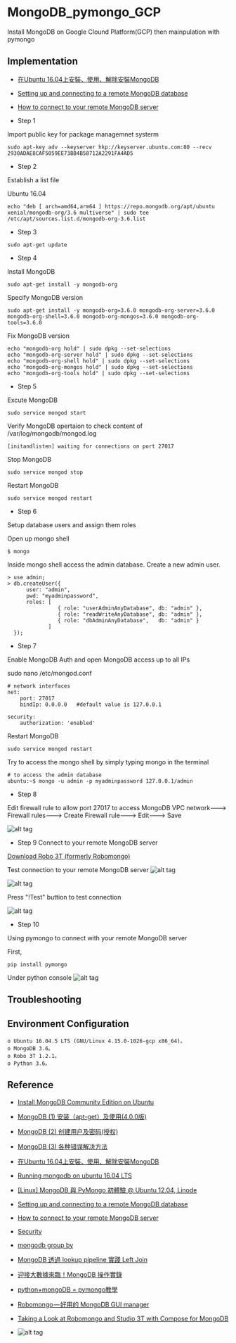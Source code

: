 # MongoDB_pymongo_GCP
Install MongoDB on Google Clound Platform(GCP) then mainpulation with pymongo

## Implementation
* [在Ubuntu 16.04上安裝、使用、解除安裝MongoDB](https://www.itread01.com/content/1545355444.html)
* [Setting up and connecting to a remote MongoDB database](https://medium.com/founding-ithaka/setting-up-and-connecting-to-a-remote-mongodb-database-5df754a4da89)
* [How to connect to your remote MongoDB server](https://ianlondon.github.io/blog/mongodb-auth/)


* Step 1

Import public key for package managemnet systerm

```
sudo apt-key adv --keyserver hkp://keyserver.ubuntu.com:80 --recv 2930ADAE8CAF5059EE73BB4B58712A2291FA4AD5
``` 

* Step 2

Establish a list file 

Ubuntu 16.04
``` 
echo "deb [ arch=amd64,arm64 ] https://repo.mongodb.org/apt/ubuntu xenial/mongodb-org/3.6 multiverse" | sudo tee /etc/apt/sources.list.d/mongodb-org-3.6.list
``` 

* Step 3
``` 
sudo apt-get update
``` 

* Step 4 

Install MongoDB

``` 
sudo apt-get install -y mongodb-org
``` 

Specify MongoDB version

``` 
sudo apt-get install -y mongodb-org=3.6.0 mongodb-org-server=3.6.0 mongodb-org-shell=3.6.0 mongodb-org-mongos=3.6.0 mongodb-org-tools=3.6.0
``` 

Fix MongoDB version

``` 
echo "mongodb-org hold" | sudo dpkg --set-selections
echo "mongodb-org-server hold" | sudo dpkg --set-selections
echo "mongodb-org-shell hold" | sudo dpkg --set-selections
echo "mongodb-org-mongos hold" | sudo dpkg --set-selections
echo "mongodb-org-tools hold" | sudo dpkg --set-selections
``` 

* Step 5

Excute MongoDB

``` 
sudo service mongod start
``` 

Verify MongoDB opertaion to check content of /var/log/mongodb/mongod.log

``` 
[initandlisten] waiting for connections on port 27017
``` 

Stop MongoDB

``` 
sudo service mongod stop
``` 

Restart MongoDB

``` 
sudo service mongod restart
``` 

* Step 6

Setup database users and assign them roles

Open up mongo shell
``` 
$ mongo
``` 

Inside mongo shell access the admin database. Create a new admin user.
``` 
> use admin;
> db.createUser({
      user: "admin",
      pwd: "myadminpassword",
      roles: [
                { role: "userAdminAnyDatabase", db: "admin" },
                { role: "readWriteAnyDatabase", db: "admin" },
                { role: "dbAdminAnyDatabase",   db: "admin" }
             ]
  });
``` 

* Step 7

Enable MongoDB Auth and open MongoDB access up to all IPs

sudo nano /etc/mongod.conf
``` 
# network interfaces
net:
    port: 27017
    bindIp: 0.0.0.0   #default value is 127.0.0.1
``` 

``` 
security:
    authorization: 'enabled'
``` 

Restart MongoDB

``` 
sudo service mongod restart
``` 

Try to access the mongo shell by simply typing mongo in the terminal

``` 
# to access the admin database
ubuntu:~$ mongo -u admin -p myadminpassword 127.0.0.1/admin
``` 

* Step 8

Edit firewall rule to allow port 27017 to access MongoDB
VPC network---> Firewall rules---> Create Firewall rule---> Edit---> Save

![alt tag](https://i.imgur.com/iu9G0sr.jpg)

* Step 9
Connect to your remote MongoDB server

[Download Robo 3T (formerly Robomongo)](https://robomongo.org/)

Test connection to your remote MongoDB server
![alt tag](https://i.imgur.com/tMPuuYc.jpg)

![alt tag](https://i.imgur.com/FvEJCVu.jpg)

Press "!Test" buttion to test connection

![alt tag](https://i.imgur.com/KR3FWjH.jpg)

* Step 10

Using pymongo to connect with your remote MongoDB server

First,
``` 
pip install pymongo
``` 
Under python console
![alt tag](https://i.imgur.com/6kB4uKn.jpg)


## Troubleshooting


## Environment Configuration
``` 
o Ubuntu 16.04.5 LTS (GNU/Linux 4.15.0-1026-gcp x86_64)。
o MongoDB 3.6。
o Robo 3T 1.2.1。
o Python 3.6。
``` 


## Reference 
* [Install MongoDB Community Edition on Ubuntu](https://docs.mongodb.com/manual/tutorial/install-mongodb-on-ubuntu/#install-mongodb-community-edition)
* [MongoDB (1) 安装（apt-get）及使用(4.0.0版)](https://konfido.github.io/2018/07/13/MongoDB-1-install/)
* [MongoDB (2) 创建用户及密码(授权)](https://konfido.github.io/2018/07/14/MongoDB-2-auth/)
* [MongoDB (3) 各种错误解决方法](https://konfido.github.io/2018/07/14/MongoDB-3-errors/)
* [在Ubuntu 16.04上安裝、使用、解除安裝MongoDB](https://www.itread01.com/content/1545355444.html)
* [Running mongodb on ubuntu 16.04 LTS](https://stackoverflow.com/questions/37014186/running-mongodb-on-ubuntu-16-04-lts)
* [[Linux] MongoDB 與 PyMongo 初體驗 @ Ubuntu 12.04, Linode](http://blog.changyy.org/2014/01/linux-mongodb-pymongo-ubuntu-1204-linode.html)
* [Setting up and connecting to a remote MongoDB database](https://medium.com/founding-ithaka/setting-up-and-connecting-to-a-remote-mongodb-database-5df754a4da89)
* [How to connect to your remote MongoDB server](https://ianlondon.github.io/blog/mongodb-auth/)
* [Security](https://docs.mongodb.com/manual/security/#SecurityandAuthentication-Ports)

* [mongodb group by](https://mlwmlw.org/2015/03/mongodb-group-by/)
* [MongoDB 透過 lookup pipeline 實踐 Left Join](https://mlwmlw.org/2018/10/mongodb-left-join/#more-2983)
* [迎接大數據來臨！MongoDB 操作實錄](https://hkitblog.com/mongodb-%E8%BF%8E%E6%8E%A5%E5%A4%A7%E6%95%B8%E6%93%9A%E4%BE%86%E8%87%A8%EF%BC%81/)
* [python+mongoDB = pymongo教學](http://rasca0027.logdown.com/posts/252512-python-mongodb-pymongo-teaching)

* [Robomongo — 好用的 MongoDB GUI manager](https://medium.com/@wilsonhuang/robomongo-%E5%A5%BD%E7%94%A8%E7%9A%84-mongodb-gui-manager-87508da806e5)
* [Taking a Look at Robomongo and Studio 3T with Compose for MongoDB](https://www.compose.com/articles/taking-a-look-at-robomongo-and-studio-3t-with-compose-for-mongodb/)

* []()
![alt tag]()